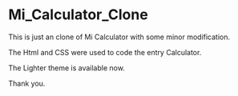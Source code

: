 # Mi_Calculator_Clone

This is just an clone of Mi Calculator with some minor modification.

The Html and CSS were used to code the entry Calculator.

The Lighter theme is available now.

Thank you.
